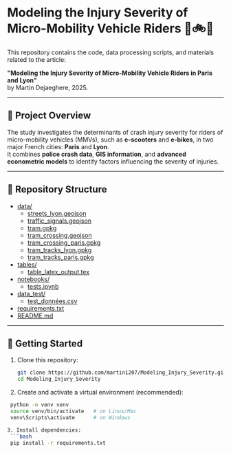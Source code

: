 # Modeling the Injury Severity of Micro-Mobility Vehicle Riders 🛴🚲💥

This repository contains the code, data processing scripts, and materials related to the article:

**"Modeling the Injury Severity of Micro-Mobility Vehicle Riders in Paris and Lyon"**  
by Martin Dejaeghere, 2025.

---

## 📖 Project Overview
The study investigates the determinants of crash injury severity for riders of micro-mobility vehicles (MMVs), such as **e-scooters** and **e-bikes**, in two major French cities: **Paris** and **Lyon**.  
It combines **police crash data**, **GIS information**, and **advanced econometric models** to identify factors influencing the severity of injuries.

---

## 📂 Repository Structure

- [data/](data/)
  - [streets_lyon.geojson](data/streets_lyon.geojson)
  - [traffic_signals.geojson](data/traffic_signals.geojson)
  - [tram.gpkg](data/tram.gpkg)
  - [tram_crossing.geojson](data/tram_crossing.geojson)
  - [tram_crossing_paris.gpkg](data/tram_crossing_paris.gpkg)
  - [tram_tracks_lyon.gpkg](data/tram_tracks_lyon.gpkg)
  - [tram_tracks_paris.gpkg](data/tram_tracks_paris.gpkg)
- [tables/](tables/)
  - [table_latex_output.tex](tables/table_latex_output.tex)
- [notebooks/](notebooks/)
  - [tests.ipynb](notebooks/tests.ipynb)
- [data_test/](data_test/)
  - [test_données.csv](data_test/test_données.csv)
- [requirements.txt](requirements.txt)
- [README.md](README.md)


---

## 🚀 Getting Started
1. Clone this repository:
   ```bash
   git clone https://github.com/martin1207/Modeling_Injury_Severity.git
   cd Modeling_Injury_Severity

2. Create and activate a virtual environment (recommended):
 ```bash
  python -m venv venv
  source venv/bin/activate   # on Linux/Mac
  venv\Scripts\activate      # on Windows

3. Install dependencies:
  ```bash
  pip install -r requirements.txt


